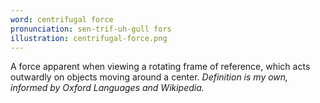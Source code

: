 ```yaml
---
word: centrifugal force
pronunciation: sen-trif-uh-gull fors
illustration: centrifugal-force.png
---
```


A force apparent when viewing a rotating frame of reference, which acts outwardly on objects moving around a center. *Definition is my own, informed by Oxford Languages and Wikipedia.*
